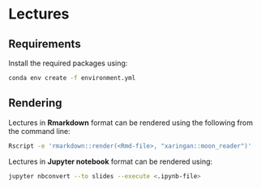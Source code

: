 # Lectures

## Requirements

Install the required packages using:

```bash
conda env create -f environment.yml
```

## Rendering

Lectures in **Rmarkdown** format can be rendered using the following from
the command line:

```bash
Rscript -e 'rmarkdown::render(<Rmd-file>, "xaringan::moon_reader")'
```

Lectures in **Jupyter notebook** format can be rendered using:

```bash
jupyter nbconvert --to slides --execute <.ipynb-file>
```
